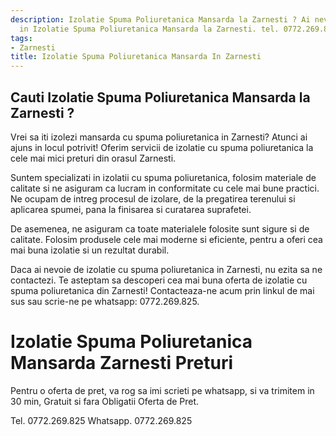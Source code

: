 ```yaml
---
description: Izolatie Spuma Poliuretanica Mansarda la Zarnesti ? Ai nevoie de un profesionist
  in Izolatie Spuma Poliuretanica Mansarda la Zarnesti. tel. 0772.269.825
tags:
- Zarnesti
title: Izolatie Spuma Poliuretanica Mansarda In Zarnesti
---
```



## Cauti Izolatie Spuma Poliuretanica Mansarda la Zarnesti ?


Vrei sa iti izolezi mansarda cu spuma poliuretanica in Zarnesti? Atunci ai ajuns in locul potrivit! Oferim servicii de izolatie cu spuma poliuretanica la cele mai mici preturi din orasul Zarnesti.

Suntem specializati in izolatii cu spuma poliuretanica, folosim materiale de calitate si ne asiguram ca lucram in conformitate cu cele mai bune practici. Ne ocupam de intreg procesul de izolare, de la pregatirea terenului si aplicarea spumei, pana la finisarea si curatarea suprafetei.

De asemenea, ne asiguram ca toate materialele folosite sunt sigure si de calitate. Folosim produsele cele mai moderne si eficiente, pentru a oferi cea mai buna izolatie si un rezultat durabil.

Daca ai nevoie de izolatie cu spuma poliuretanica in Zarnesti, nu ezita sa ne contactezi. Te asteptam sa descoperi cea mai buna oferta de izolatie cu spuma poliuretanica din Zarnesti! Contacteaza-ne acum prin linkul de mai sus sau scrie-ne pe whatsapp: 0772.269.825.

# Izolatie Spuma Poliuretanica Mansarda Zarnesti Preturi
Pentru o oferta de pret, va rog sa imi scrieti pe whatsapp, si va trimitem in 30 min, Gratuit si fara Obligatii Oferta de Pret.

Tel. 0772.269.825
Whatsapp. 0772.269.825